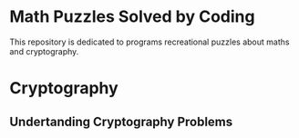 # Math Puzzles Solved by Coding

This repository is dedicated to programs recreational puzzles about maths and cryptography.

# Cryptography

## Undertanding Cryptography Problems
